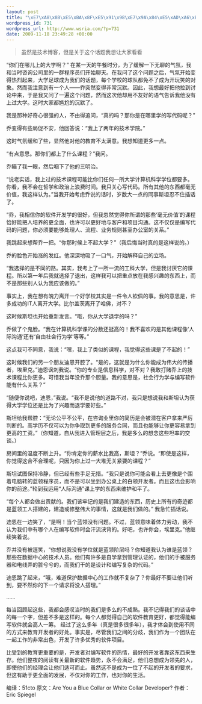 ```yaml
--- 
layout: post
title: "\xE7\xA8\x8B\xE5\xBA\x8F\xE5\x91\x98\xE7\x9A\x84\xE5\xAD\xA6\xE5\x8E\x86\xE6\x9C\x89\xE5\xA4\x9A\xE9\x87\x8D\xE8\xA6\x81"
wordpress_id: 731
wordpress_url: http://www.wsria.com/?p=731
date: 2009-11-18 23:49:28 +08:00
---
```

<blockquote>虽然是技术博客，但是关于这个话题我想让大家看看</blockquote>
“你们在哪儿上的大学啊？”
在某一天的午餐时分，为了缓解一下无聊的气氛，我和当时咨询公司里的一群程序员们开始聊天。在我问了这个问题之后，气氛开始变得热烈起来，大学足球成为我们的话题，每个学校的球队都免不了成为开玩笑的对象。然而我注意到有一个人——乔突然变得非常沉默。因此，我想最好把他拉到讨论中来，于是我又问了一遍这个问题，然而这次他却用不友好的语气告诉我他没有上过大学。这时大家都尴尬的沉默了。

我是那种好奇心很强的人，不由得追问，“真的吗？那你是在哪里学的写代码呢？”

乔变得有些局促不安，他回答说：“我上了两年的技术学院。”

<!--more-->

这时气氛缓和了些，显然他对他的教育不太满意。我想知道更多一点。

“有点意思。那你们都上了什么课程？”我问。

乔瞄了我一眼，然后咽下了他的三明治。

“说老实话，我上过的技术课程可能比你们任何一所大学计算机科学学位都要多。你看，我不会在哲学和政治上浪费时间。我只关心写代码。所有其他的东西都毫无价值，我这样认为。”当我开始考虑乔说的话时，岁数大一点的同事斯坦忍不住插话了。

“乔，我相信你的软件开发学的很好，但我忽然觉得你所谓的那些‘毫无价值’的课程恰好能把人培养的更全面，也许可以更好地与客户和项目沟通。这不仅仅是编写代码的问题，你必须要能够处理人、流程、业务规则甚至办公室的关系。”

我跳起来想帮乔一把。“你那时候上不起大学？”（我后悔当时真的是这样说的。）

乔的脸色开始涨的发红。他深深地吸了一口气，开始解释自己的立场。

“我选择的是不同的路。其实，我考上了一所一流的工科大学，但是我讨厌它的课程。所以第一年后我就选择了退出，这样我可以把重点放在我感兴趣的东西上，而不是那些别人认为我应该做的。”

事实上，我在想有魄力离开一个好学校其实是一件令人钦佩的事。我的意思是，许多成功的IT人离开大学。比尔盖茨离开了哈佛，对不？

这时候斯坦也开始重新发言。“哦，你从大学退学的吗？”

乔做了个鬼脸。“我在计算机科学课的分数还挺高的！我不喜欢的是其他课程像‘人际沟通’还有‘自由社会行为学’等等。”

这点我可不同意，我说：“嘿，我上了类似的课程，我觉得这些课是了不起的！”

这时候我们的另一个朋友迪恩开腔了。“是的，这就是为什么你能成为伟大的传播者，埃里克。”迪恩讽刺我说。“你的专业是信息科学，对不对？我敢打赌乔上的技术课程比你更多。可惜我当年没乔那个胆量。我的意思是，社会行为学与编写软件能有什么关系？”

“随便你说吧，迪恩，”我说。“我不是说他的道路不对，我只是想说我和斯坦认为获得大学学位还是比为了兴趣而退学要好些。”

斯坦给我帮腔：“无论公平不公平，在咨询业里你的简历是会被潜在客户拿来严厉判断的。高学历不仅可以为你争取到更多的服务合同，而且也能够让你更容易拿到更高的工资。”（你知道，自从我进入管理层之后，我是多么的想念这些坦率的交谈。）

房间里的温度不断上升。“你肯定你的薪水比我高，斯坦？”乔说。“即使是这样，你觉得这合不合理呢，只因为你上过一大堆无关紧要的课程？”

斯坦试图保持冷静，但已经有些手足无措。“我只是说你可能会看上去更像是个围着电脑转的蓝领程序员，而不是可以坐到办公桌上的白领开发者。而且这也会影响你的前途。”轮到我运用“人际沟通”课上学的东西来维护和平了。

“每个人都会做出贡献的。我们该牢记的是我们建造的东西，历史上所有的奇迹都是蓝领工人搭建的，建造或修整伟大的事情，这就是我们做的。” 我急忙插话说。

迪恩在一边笑了，“是啊！当个蓝领没有问题。不过，蓝领意味着体力劳动，我不认为我们中有哪个人在编写软件时会汗流浃背的。好吧，也许你会，埃里克。”他继续笑着说。

乔并没有被逗笑，“你想说我没有学位就是蓝领阶层吗？你知道我认为谁是蓝领？那些在数据中心的技术人员。他们有许多是自学拿到管理认证的，他们的手被服务器和电线弄的脏兮兮的，而我们干的是设计和编写复杂的代码。”

迪恩跳了起来，“哦，难道保护数据中心的工作就不复杂了？你最好不要让他们听到，要不然你的下一个请求将没人搭理。”

……

每当回顾起这些，我都会感叹当时的我们是多么的不成熟。我不记得我们的谈话中的每一个字，但差不多是这样的。每个人都觉得自己的软件教育更好，都觉得能编写软件就会高人一筹。
经过了这么多年（真是很多很多年），我才体会到使用不同的方式来教育开发者的好处。事实是，尽管我们之间的分歧，我们作为一个团队在一起工作的非常出色，开发了许多优秀的软件项目。

比受到的教育更重要的是，开发者对编写软件的热情，最好的开发者靠这东西来生存。他们整夜的阅读有关最新的软件趋势，永不会满足，他们总想成为领先的人，即使他们的经理会让他们适可而止。虽然这不是成为一位了不起的开发者的要求，但这有助于更全面的发展，不仅对你的工作，也对你的生活。

编译：51cto
原文：Are You a Blue Collar or White Collar Developer? 作者：Eric Spiegel
